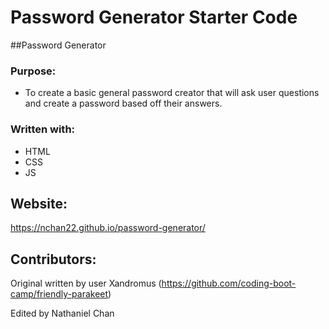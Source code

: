 # Password Generator Starter Code

##Password Generator

### Purpose:

* To create a basic general password creator that will ask user questions and create a password based off their answers.

### Written with:
* HTML
* CSS
* JS

## Website:
https://nchan22.github.io/password-generator/

## Contributors:
Original written by user Xandromus (https://github.com/coding-boot-camp/friendly-parakeet)

Edited by Nathaniel Chan
